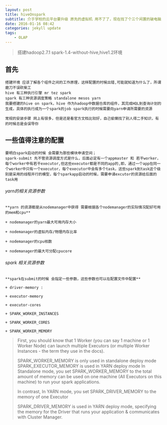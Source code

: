 ```yaml
---
layout: post
title: hiveOnspark
subtitle: 介于学校的云平台要升级 原先的虚拟机 用不了了，现在找了个三个闲置的破电脑，搭建了一个小集群试试（2g双核4个物理线程），然而本来我找了这几个电脑是打算搭建一些openstack的，结果发现openstack的搭建环境略高，这几个机器根本满足不了啊！
date: 2016-01-16 08:42
categories: jekyll update
tags:
    - OLAP
---
```


> 搭建hadoop2.7.1 spark-1.4-without-hive,hive1.2环境

## 首先
    搭建环境 应该了解各个组件之间的工作原理，这样配置的时候出错,可能就知道为什么了，所谓磨刀不误砍柴工
    hive 有三种执行引擎 mr tez spark
    spark 有三种资源调度策略 standalone mesos yarn
    我要搭建的hive on spark，hive 作为hadoop中数据仓库的组件，其完成HQL到查询计划的生成，具体的执行成为一个spark的job spark执行的时候需要向yarn申请所需要的资源
    
    常规的安装步骤 网上有很多，但是还是看官方文档比较好，自己偷懒找了别人得二手知识，有的时候总是会误导你

## 一些值得注意的配置

    要明白spark启动的时候 会需要为那些模块申请空间；
    spark-submit 先不管资源调度方式是什么，后面必定有一个appmaster 和 若干worker，每个worker中有若干executor,但这些executor都是不同的app的,即，通过一个app在同一个worker中只有一个executor，每个executor中会有多个task，这些spark到task这个级别是采用的线程并行的模型，每个sparkapp启动的时候，需要申请excutor的资源给后面的task用

###### yarn的相关资源参数

    **yarn 的资源都是从nodemanager中获得 需要根据各个nodemanager的实际情况配好可用的mem和cpu**
    
    + nodemanager的yarn最大可用内存大小
    
    + nodemanager的虚拟内存/物理内存比率
    
    + nodemanager的cpu核数
    
    + nodemanager的最大可分配cpucore

###### spark 相关资源参数

    **spark在submit的时候 会指定一些参数，这些参数也可以在配置文件中配置**
    
    + driver-memory :
    
    + executor-memory
    
    + executor-cores
    
    + SPARK_WORKER_INSTANCES
    
    + SPARK_WORKER_CORES
    
    + SPARK_WORKER_MEMORY

> First, you should know that 1 Worker (you can say 1 machine or 1 Worker Node) can launch multiple Executors (or multiple Worker Instances - the term they use in the docs).
>
> SPARK_WORKER_MEMORY is only used in standalone deploy mode
> SPARK_EXECUTOR_MEMORY is used in YARN deploy mode
> In Standalone mode, you set SPARK_WORKER_MEMORY to the total amount of memory can be used on one machine (All Executors on this machine) to run your spark applications.
>
> In contrast, In YARN mode, you set SPARK_DRIVER_MEMORY to the memory of one Executor
>
> SPARK_DRIVER_MEMORY is used in YARN deploy mode, specifying the memory for the Driver that runs your application & communicates with Cluster Manager.

